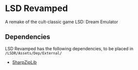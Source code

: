 # LSD Revamped
A remake of the cult-classic game LSD: Dream Emulator

## Dependencies
LSD Revamped has the following dependencies, to be placed in `/LSDR/Assets/Dep/External/`
* [SharpZipLib](https://github.com/icsharpcode/SharpZipLib)
